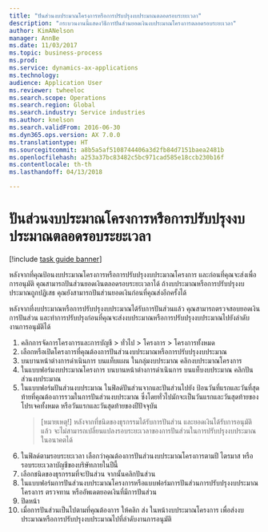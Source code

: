 ```yaml
--- 
title: "ปันส่วนงบประมาณโครงการหรือการปรับปรุงงบประมาณตลอดรอบระยะเวลา"
description: "กระบวนงานนี้แสดงวิธีการปันส่วนยอดเงินงบประมาณโครงการตลอดรอบระยะเวลา"
author: KimANelson
manager: AnnBe
ms.date: 11/03/2017
ms.topic: business-process
ms.prod: 
ms.service: dynamics-ax-applications
ms.technology: 
audience: Application User
ms.reviewer: twheeloc
ms.search.scope: Operations
ms.search.region: Global
ms.search.industry: Service industries
ms.author: knelson
ms.search.validFrom: 2016-06-30
ms.dyn365.ops.version: AX 7.0.0
ms.translationtype: HT
ms.sourcegitcommit: a8b5a5af5108744406a3d2fb84d7151baea2481b
ms.openlocfilehash: a253a37bc83482c5bc971cad585e18ccb230b16f
ms.contentlocale: th-th
ms.lasthandoff: 04/13/2018

---
```

# <a name="allocate-a-project-budget-or-budget-revision-across-periods"></a>ปันส่วนงบประมาณโครงการหรือการปรับปรุงงบประมาณตลอดรอบระยะเวลา

[!include [task guide banner](../../includes/task-guide-banner.md)]

 หลังจากที่คุณป้อนงบประมาณโครงการหรือการปรับปรุงงบประมาณโครงการ และก่อนที่คุณจะส่งเพื่อการอนุมัติ คุณสามารถปันส่วนยอดเงินตลอดรอบระยะเวลาได้ ถ้างบประมาณหรือการปรับปรุงงบประมาณถูกปฏิเสธ คุณยังสามารถปันส่วนยอดเงินก่อนที่คุณส่งอีกครั้งได้ 

หลังจากที่งบประมาณหรือการปรับปรุงงบประมาณได้รับการปันส่วนแล้ว คุณสามารถตรวจสอบยอดเงินการปันส่วน และทำการปรับปรุงก่อนที่คุณจะส่งงบประมาณหรือการปรับปรุงงบประมาณไปยังลำดับงานการอนุมัติได้ 

1. คลิกการจัดการโครงการและการบัญชี > ทั่วไป > โครงการ > โครงการทั้งหมด 
2. เลือกหรือเปิดโครงการที่คุณต้องการปันส่วนงบประมาณหรือการปรับปรุงงบประมาณ 
3. บนบานหน้าต่างการดำเนินการ บนแท็บแผน ในกลุ่มงบประมาณ คลิกงบประมาณโครงการ 
4. ในแบบฟอร์มงบประมาณโครงการ บนบานหน้าต่างการดำเนินการ บนแท็บงบประมาณ คลิกปันส่วนงบประมาณ 
5. ในแบบฟอร์มปันส่วนงบประมาณ ในฟิลด์ปันส่วนจากและปันส่วนไปยัง ป้อนวันที่แรกและวันที่สุดท้ายที่คุณต้องการรวมในการปันส่วนงบประมาณ ซึ่งโดยทั่วไปมักจะเป็นวันแรกและวันสุดท้ายของโปรเจคทั้งหมด หรือวันแรกและวันสุดท้ายของปีปัจจุบัน  
   > [หมายเหตุ!] หลังจากที่ชนิดของธุรกรรมได้รับการปันส่วน และยอดเงินได้รับการอนุมัติแล้ว จะไม่สามารถเปลี่ยนแปลงรอบระยะเวลาของการปันส่วนในการปรับปรุงงบประมาณในอนาคตได้ 
6. ในฟิลด์ตามรอบระยะเวลา เลือกว่าคุณต้องการปันส่วนงบประมาณโครงการตามปี ไตรมาส หรือรอบระยะเวลาบัญชีของบริษัทภายในปีนี้
7. เลือกชนิดของธุรกรรมที่จะปันส่วน จากนั้นคลิกปันส่วน 
8. ในแบบฟอร์มการปันส่วนงบประมาณโครงการหรือแบบฟอร์มการปันส่วนการปรับปรุงงบประมาณโครงการ ตรวจทาน หรืออัพเดตยอดเงินที่มีการปันส่วน 
9. ปิดหน้า
10. เมื่อการปันส่วนเป็นไปตามที่คุณต้องการ ให้คลิก ส่ง ในหน้างบประมาณโครงการ เพื่อส่งงบประมาณหรือการปรับปรุงงบประมาณไปที่ลำดับงานการอนุมัติ  



